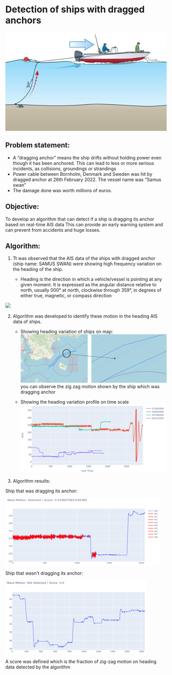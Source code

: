 # Detection of ships with dragged anchors

<img src="ship drag.JPG"/>

## Problem statement: 
- A “dragging anchor” means the ship drifts without holding power even though it has been anchored. This can lead to less or more serious incidents, as collisions, groundings or strandings
- Power cable between Bornholm, Denmark and Sweden was hit by dragged anchor at 26th February 2022. The vessel name was “Samus swan”
- The damage done was worth millions of euros.

## Objective:
To develop an algorithm that can detect if a ship is dragging its anchor based on real-time AIS data
This can provide an early warning system and can prevent from accidents and huge losses.

## Algorithm:

1. Tt was observed that the AIS data of the ships with dragged anchor (ship name: SAMUS SWAN) were showing high frequency variation on the heading of the ship. 

    - Heading is the direction in which a vehicle/vessel is pointing at any given moment. It is expressed as the angular distance relative to north, usually 000° at north, clockwise through 359°, in degrees of either true, magnetic, or compass direction

<img src="https://www.researchgate.net/profile/Nurman-Firdaus/publication/335690857/figure/fig2/AS:801122759503873@1568013958317/Definition-of-heading-angle-of-ship-against-wave.ppm" height =300/>


2. Algorithm was developed to identify these motion in the heading AIS data of ships. 

    - Showing heading variation of ships on map: <img src="heading variation of the ships on map.png"/> you can observe the zig zag motion shown by the ship which was dragging anchor

    - Showing the heading variation profile on time scale <img src="heading variation of the ships.png"/>

3. Algorithm results: 

Ship that was dragging its anchor:

<img src="https://raw.githubusercontent.com/kavyajeetbora/detection-of-ship-with-dragged-anchor/main/result1.png"/>

Ship that wasn't dragging its anchor:

<img src="https://raw.githubusercontent.com/kavyajeetbora/detection-of-ship-with-dragged-anchor/main/result2.png"/>

A score was defined which is the fraction of zig-zag motion on heading data detected by the algorithm
